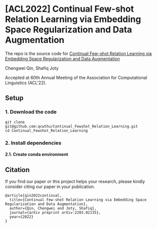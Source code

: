# [ACL2022] Continual Few-shot Relation Learning via Embedding Space Regularization and Data Augmentation 

The repo is the source code for [Continual Few-shot Relation Learning via Embedding Space Regularization and Data Augmentation](https://openreview.net/forum?id=tN-UlSrCBgM)

Chengwei Qin, Shafiq Joty

Accepted at 60th Annual Meeting of the Association for Computational Linguistics (ACL'22).

## Setup

### 1. Download the code

```
git clone git@github.com:qcwthu/Continual_Fewshot_Relation_Learning.git
cd Continual_Fewshot_Relation_Learning
```

### 2. Install dependencies

#### 2.1. Create conda environment

## Citation

If you find our paper or this project helps your research, please kindly consider citing our paper in your publication.




```
@article{qin2022continual,
  title={Continual Few-shot Relation Learning via Embedding Space Regularization and Data Augmentation},
  author={Qin, Chengwei and Joty, Shafiq},
  journal={arXiv preprint arXiv:2203.02135},
  year={2022}
}
```


